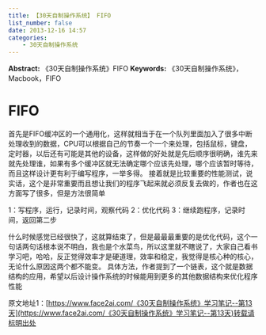```yaml
---
title: 【30天自制操作系统】 FIFO
list_number: false
date: 2013-12-16 14:57
categories:
    - 30天自制操作系统
---
```

**Abstract:** 《30天自制操作系统》FIFO
**Keywords:** 《30天自制操作系统》，Macbook，FIFO
<!--more-->
# FIFO
首先是FIFO缓冲区的一个通用化，这样就相当于在一个队列里面加入了很多中断处理收到的数据，CPU可以根据自己的节奏一个一个来处理，包括鼠标，键盘，定时器，以后还有可能是其他的设备，这样做的好处就是先后顺序很明确，谁先来就先处理谁，如果有多个缓冲区就无法确定哪个应该先处理，哪个应该暂时等待，而且这样设计更有利于编写程序，一举多得。
接着就是比较重要的性能测试，说实话，这个是非常重要而且想让我们的程序飞起来就必须反复去做的，作者也在这方面写了很多，但是方法很简单

1：写程序，运行，记录时间，观察代码
2：优化代码
3：继续跑程序，记录时间，返回第二步

什么时候感觉已经很快了，这就算结束了，但是最最最重要的是优化代码，这个一句话两句话根本说不明白，我也是个水菜鸟，所以这里就不瞎说了，大家自己看书学习吧，哈哈，反正觉得效率才是硬道理，效率和稳定，我觉得是核心种的核心，无论什么原因这两个都不能变。
具体方法，作者提到了一个链表，这个就是数据结构的应用，希望以后设计操作系统的时候能用到更多的其他数据结构来优化程序性能





原文地址1：[https://www.face2ai.com/《30天自制操作系统》学习笔记--第13天](https://www.face2ai.com/《30天自制操作系统》学习笔记--第13天)转载请标明出处
